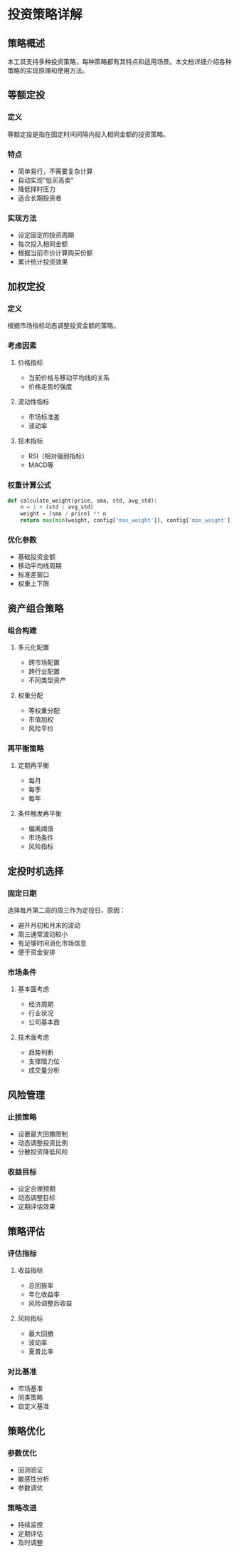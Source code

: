 # 投资策略详解

## 策略概述

本工具支持多种投资策略，每种策略都有其特点和适用场景。本文档详细介绍各种策略的实现原理和使用方法。

## 等额定投

### 定义
等额定投是指在固定时间间隔内投入相同金额的投资策略。

### 特点
- 简单易行，不需要复杂计算
- 自动实现"低买高卖"
- 降低择时压力
- 适合长期投资者

### 实现方法
- 设定固定的投资周期
- 每次投入相同金额
- 根据当前市价计算购买份额
- 累计统计投资效果

## 加权定投

### 定义
根据市场指标动态调整投资金额的策略。

### 考虑因素
1. 价格指标
   - 当前价格与移动平均线的关系
   - 价格走势的强度

2. 波动性指标
   - 市场标准差
   - 波动率

3. 技术指标
   - RSI（相对强弱指标）
   - MACD等

### 权重计算公式
```python
def calculate_weight(price, sma, std, avg_std):
    n = 1 + (std / avg_std)
    weight = (sma / price) ** n
    return max(min(weight, config['max_weight']), config['min_weight'])
```

### 优化参数
- 基础投资金额
- 移动平均线周期
- 标准差窗口
- 权重上下限

## 资产组合策略

### 组合构建
1. 多元化配置
   - 跨市场配置
   - 跨行业配置
   - 不同类型资产

2. 权重分配
   - 等权重分配
   - 市值加权
   - 风险平价

### 再平衡策略
1. 定期再平衡
   - 每月
   - 每季
   - 每年

2. 条件触发再平衡
   - 偏离阈值
   - 市场条件
   - 风险指标

## 定投时机选择

### 固定日期
选择每月第二周的周三作为定投日，原因：
- 避开月初和月末的波动
- 周三通常波动较小
- 有足够时间消化市场信息
- 便于资金安排

### 市场条件
1. 基本面考虑
   - 经济周期
   - 行业状况
   - 公司基本面

2. 技术面考虑
   - 趋势判断
   - 支撑阻力位
   - 成交量分析

## 风险管理

### 止损策略
- 设置最大回撤限制
- 动态调整投资比例
- 分散投资降低风险

### 收益目标
- 设定合理预期
- 动态调整目标
- 定期评估效果

## 策略评估

### 评估指标
1. 收益指标
   - 总回报率
   - 年化收益率
   - 风险调整后收益

2. 风险指标
   - 最大回撤
   - 波动率
   - 夏普比率

### 对比基准
- 市场基准
- 同类策略
- 自定义基准

## 策略优化

### 参数优化
- 回测验证
- 敏感性分析
- 参数调优

### 策略改进
- 持续监控
- 定期评估
- 及时调整